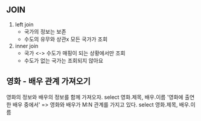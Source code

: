 
## JOIN

1. left join
	- 국가의 정보는 보존
	- 수도의 유무와 상관x 모든 국가가 조회
 2. inner join
	-  국가 <-> 수도가 매핑이 되는 상황에서만 조회
	- 수도가 없는 국가는 조회되지 않아요


## 영화 - 배우 관계 가져오기

영화의 정보와 배우의 정보를 함께 가져오자.
select 영화.제목, 배우.이름
'영화에 출연한 배우 중에서' => 영화와 배우가 M:N 관계를 가지고 있다.
select 영화.제목, 배우.이름
